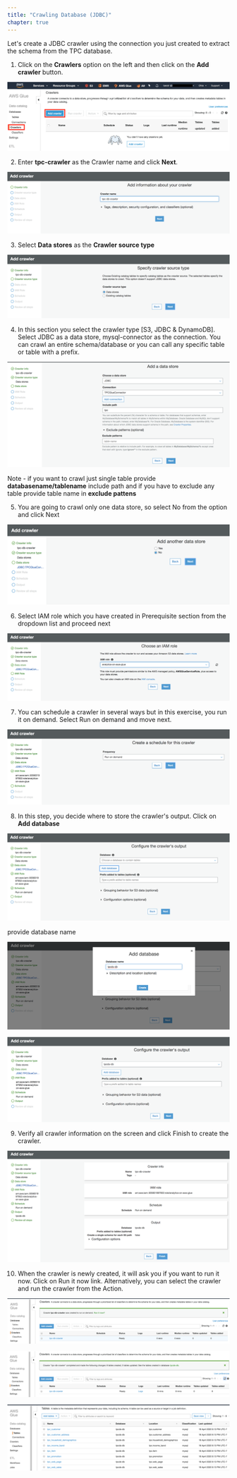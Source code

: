 ```yaml
---
title: "Crawling Database (JDBC)"
chapter: true
---
```


Let's create a JDBC crawler using the connection you just created to extract the schema from the TPC database.

1. Click on the **Crawlers** option on the left and then click on the **Add crawler** button.

![gluecrawler1](/image/gluecrawler1.png)

2. Enter **tpc-crawler** as the Crawler name and click **Next**.

![gluecrawler1](/image/gluecrawler2.png)

3. Select **Data stores** as the **Crawler source type**

![gluecrawler1](/image/gluecrawler3.png)

4. In this section you select the crawler type [S3, JDBC & DynamoDB]. Select JDBC as a data store, mysql-connector as the connection. You can crawl an entire schema/database or you can call any specific table or table with a prefix.

![gluecrawler](/image/gluecrawler4.png)

Note - if you want to crawl just single table provide **databasename/tablename** include path and if you have to exclude any table provide table name in **exclude pattens**

5. You are going to crawl only one data store, so select No from the option and click Next

![gluecrawler5](/image/gluecrawler5.png)

6. Select IAM role which you have created in Prerequisite section from the dropdown list and proceed next

![gluecrawler6](/image/gluecrawler6.png)

7. You can schedule a crawler in several ways but in this exercise, you run it on demand. Select Run on demand and move next.

![gluecrawler7](/image/gluecrawler7.png)

8. In this step, you decide where to store the crawler's output. Click on **Add database** 

![gluecrawler7](/image/gluecrawler8.png)

provide database name 

![gluecrawler7](/image/gluecrawler9.png)

![gluecrawler7](/image/gluecrawler10.png)

9. Verify all crawler information on the screen and click Finish to create the crawler.

![gluecrawler11](/image/gluecrawler11.png)

10. When the crawler is newly created, it will ask you if you want to run it now. Click on Run it now link. Alternatively, you can select the crawler and run the crawler from the Action.

![gluecrawler12](/image/gluecrawler12.png)


![gluecrawler13](/image/gluecrawler13.png)


![gluecrawler14](/image/gluecrawler14.png)